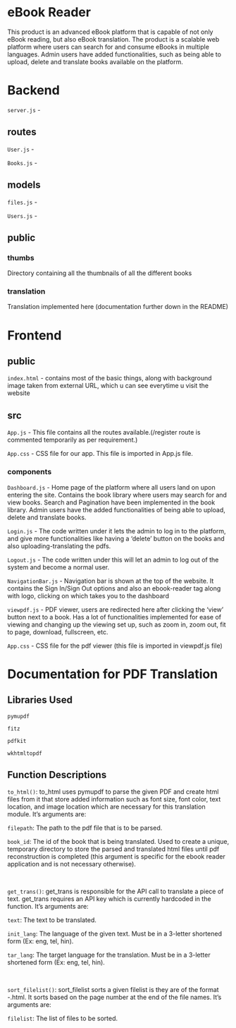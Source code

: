 # eBook Reader
This product is an advanced eBook platform that is capable of not only eBook reading, but also eBook translation. The product is a scalable web platform where users can search for and consume eBooks in multiple languages. Admin users have added functionalities, such as being able to upload, delete and translate books available on the platform.
 
# Backend

`server.js` -  
 
## routes

`User.js` - 
 
`Books.js` -
 
## models

`files.js` -
 
`Users.js` -
 
## public
 
### thumbs
 
Directory containing all the thumbnails of all the different books
 
### translation
 
Translation implemented here (documentation further down in the README)
 
# Frontend

## public

`index.html` - contains most of the basic things, along with background image taken from external URL, which u can see everytime u visit the website

## src
 
`App.js` - This file contains all the routes available.(/register route is commented temporarily as per requirement.)
 
`App.css` - CSS file for our app. This file is imported in App.js file.
 
### components
 
`Dashboard.js` - Home page of the platform where all users land on upon entering the site. Contains the book library where users may search for and view books. Search and Pagination have been implemented in the book library. Admin users have the added functionalities of being able to upload, delete and translate books.
 
`Login.js` - The code written under it lets the admin to log in to the platform, and give more functionalities like having a ‘delete’ button on the books and also uploading-translating the pdfs.
 
`Logout.js` - The code written under this will let an admin to log out of the system and become a normal user.
 
`NavigationBar.js` - Navigation bar is shown at the top of the website. It contains the Sign In/Sign Out options and also an ebook-reader tag along with logo, clicking on which takes you to the dashboard 
 
`viewpdf.js` - PDF viewer, users are redirected here after clicking the ‘view’ button next to a book. Has a lot of functionalities implemented for ease of viewing and changing up the viewing set up, such as zoom in, zoom out, fit to page, download, fullscreen, etc.
 
`App.css` - CSS file for the pdf viewer (this file is imported in viewpdf.js file)




# Documentation for PDF Translation

## Libraries Used

`pymupdf`

`fitz`

`pdfkit`

`wkhtmltopdf`

## Function Descriptions

`to_html()`: to_html uses pymupdf to parse the given PDF and create html files from it that store added information such as font size, font color, text location, and image location which are necessary for this translation module. It’s arguments are:

`filepath`: The path to the pdf file that is to be parsed. 

`book_id`: The id of the book that is being translated. Used to create a unique, temporary directory to store the parsed and translated html files until pdf reconstruction is completed (this argument is specific for the ebook reader application and is not necessary otherwise).

<br>

`get_trans()`: get_trans is responsible for the API call to translate a piece of text. get_trans requires an API key which is currently hardcoded in the function. It’s arguments are:

`text`: The text to be translated.

`init_lang`: The language of the given text. Must be in a 3-letter shortened form (Ex: eng, tel, hin).

`tar_lang`: The target language for the translation. Must be in a 3-letter shortened form (Ex: eng, tel, hin).

<br>

`sort_filelist()`: sort_filelist sorts a given filelist is they are of the format <filename>-<page number>.html. It sorts based on the page number at the end of the file names. It’s arguments are:

`filelist`: The list of files to be sorted.